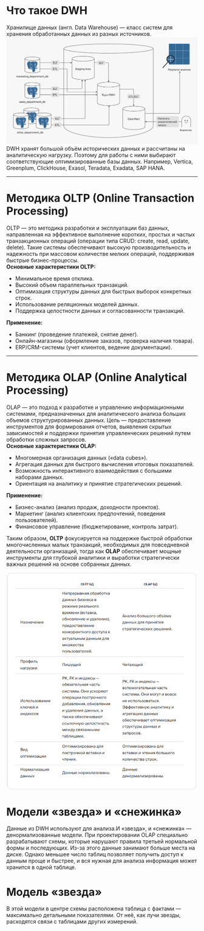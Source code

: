 # Что такое DWH  
Хранилище данных (англ. Data Warehouse) — класс систем для хранения обработанных данных из разных источников. 
![DWH](/image/dwh_layer.png)
DWH хранят большой объём исторических данных и рассчитаны на аналитическую нагрузку. Поэтому для работы с ними выбирают соответствующие оптимизированные базы данных. Например, Vertica, Greenplum, ClickHouse, Exasol, Teradata, Exadata, SAP HANA.  

---

# Методика OLTP (Online Transaction Processing)  
OLTP — это методика разработки и эксплуатации баз данных, направленная на эффективное выполнение коротких, простых и частых транзакционных операций (операции типа CRUD: create, read, update, delete). Такие системы обеспечивают высокую производительность и надежность при массовом количестве мелких операций, поддерживая быстрые бизнес-процессы.  
**Основные характеристики OLTP:** 
- Минимальное время отклика.  
- Высокий объем параллельных транзакций.   
- Оптимизация структуры данных для быстрых выборок конкретных строк. 
- Использование реляционных моделей данных.  
- Поддержка целостности данных и согласованности транзакций.
   
**Применение:**
- Банкинг (проведение платежей, снятие денег).  
- Онлайн-магазины (оформление заказов, проверка наличия товара).  
- ERP/CRM-системы (учет клиентов, ведение документации).  

---

# Методика OLAP (Online Analytical Processing) 
OLAP — это подход к разработке и управлению информационными системами, предназначенных для аналитического анализа больших объемов структурированных данных. Цель — предоставление инструментов для формирования отчетов, выявления скрытых зависимостей и поддержки принятия управленческих решений путем обработки сложных запросов.  
**Основные характеристики OLAP:**  
- Многомерная организация данных («data cubes»). 
- Агрегация данных для быстрого вычисления итоговых показателей. 
- Возможность интерактивного взаимодействия с большими наборами данных. 
- Ориентация на аналитику и принятие стратегических решений.

**Применение:** 
- Бизнес-анализ (анализ продаж, доходности проектов). 
- Маркетинг (анализ клиентских предпочтений, поведения пользователей). 
- Финансовое управление (бюджетирование, контроль затрат). 

Таким образом, **OLTP** фокусируется на поддержке быстрой обработки многочисленных малых транзакций, необходимых для повседневной деятельности организаций, тогда как **OLAP** обеспечивает мощные инструменты для глубокой аналитики и выработки стратегически важных решений на основе собранных данных. 

![OLTP_OLAP](/image/oltp_olap.png)

# Модели «звезда» и «снежинка» 
Данные из DWH используют для анализа.И «звезда», и «снежинка» — денормализованные модели. При проектировании OLAP специально разрабатывают схемы, которые нарушают правила третьей нормальной формы и последующих. Из-за этого данные занимают больше места на диске. Однако меньшее число таблиц позволяет получить доступ к данным проще и быстрее, и вся нужная для анализа информация может хранится в одной таблице. 

# Модель «звезда» 
В этой модели в центре схемы расположена таблица с фактами — максимально детальными показателями. От неё, как лучи звезды, расходятся связи с таблицами других измерений.


